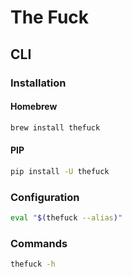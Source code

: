 # The Fuck

## CLI

### Installation

#### Homebrew

```sh
brew install thefuck
```

#### PIP

```sh
pip install -U thefuck
```

### Configuration

```sh
eval "$(thefuck --alias)"
```

### Commands

```sh
thefuck -h
```
